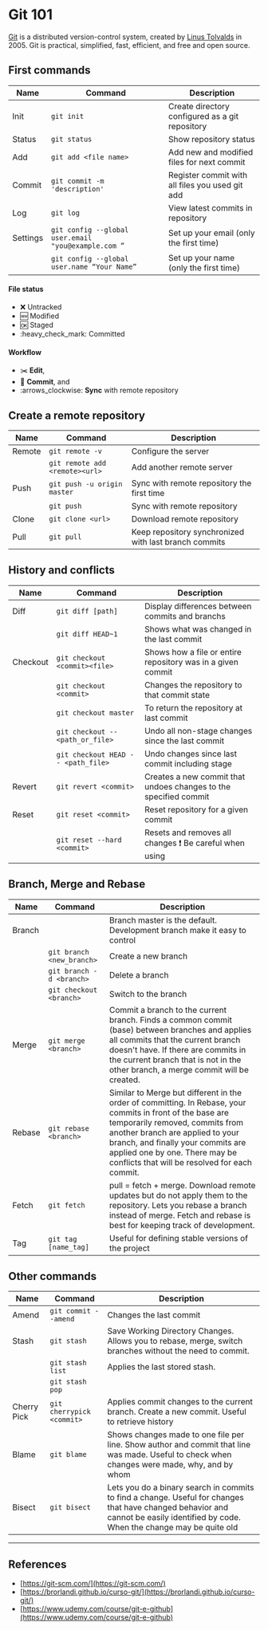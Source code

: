 # Git 101

[Git](https://git-scm.com/) is a distributed version-control system, created by [Linus Tolvalds](https://en.wikipedia.org/wiki/Linus_Torvalds) in 2005. Git is practical, simplified, fast, efficient, and free and open source. 

## First commands

| Name     	| Command                                              	| Description                                     	|
|----------	|------------------------------------------------------	|-------------------------------------------------	|
| Init     	| `git init`                                           	| Create directory configured as a git repository 	|
| Status   	| `git status`                                         	| Show repository status                          	|
| Add      	| `git add <file name>`                                	| Add new and modified files for next commit      	|
| Commit   	| `git commit -m 'description'`                        	| Register commit with all files you used git add 	|
| Log      	| `git log`                                            	| View latest commits in repository               	|
| Settings 	| `git config --global user.email "you@example.com ”` 	| Set up your email (only the first time)            	|
|          	| `git config --global user.name “Your Name”`          	| Set up your name (only the first time)              	|

#### File status

* :x: Untracked 
* :new: Modified 
* :ok: Staged 
* :heavy\_check\_mark: Committed

#### Workflow 

* :scissors: **Edit**,
* :memo: **Commit**, and 
* :arrows\_clockwise: **Sync** with remote repository

## Create a remote repository

| Name   	| Command                        	| Description                                	|
|--------	|--------------------------------	|--------------------------------------------	|
| Remote 	| `git remote -v`                	| Configure the server                       	|
|        	| `git remote add <remote><url>` 	| Add another remote server                  	|
| Push   	| `git push -u origin master`    	| Sync with remote repository the first time 	|
|        	| `git push`                     	| Sync with remote repository                	|
| Clone    	| `git clone <url>`             	| Download remote repository                                  	|
| Pull     	| `git pull`                    	| Keep repository synchronized with last branch commits       	|


## History and conflicts

| Name     	| Command                       	| Description                                                 	|
|----------	|-------------------------------	|-------------------------------------------------------------	|
| Diff        	| `git diff [path]` 	| Display differences between commits and branchs           	|
|             	| `git diff HEAD~1` 	| Shows what was changed in the last commit                 	|
| Checkout 	| `git checkout <commit><file>` 	| Shows how a file or entire repository was in a given commit 	|
|          	| `git checkout <commit>`       	| Changes the repository to that commit state                 	|
|          	| `git checkout master`         	| To return the repository at last commit                     	|
|        	| `git checkout -- <path_or_file>`   	| Undo all non-stage changes since the last commit                   	|
|        	| `git checkout HEAD -- <path_file>` 	| Undo changes since last commit including stage                     	|
| Revert 	| `git revert <commit>`              	| Creates a new commit that undoes changes to the specified commit   	|
| Reset  	| `git reset <commit>`               	| Reset repository for a given commit                                	|
|        	| `git reset --hard <commit>`        	| Resets and removes all changes :exclamation: Be careful when using 	|

## Branch, Merge and Rebase

| Name   	| Command                   	| Description                                                                                                                                                                                                                                                                                             	|
|--------	|---------------------------	|---------------------------------------------------------------------------------------------------------------------------------------------------------------------------------------------------------------------------------------------------------------------------------------------------------	|
| Branch 	|                           	| Branch master is the default. Development branch make it easy to control                                                                                                                                                                                                                                	|
|        	| `git branch <new_branch>` 	| Create a new branch                                                                                                                                                                                                                                                                                     	|
|        	| `git branch -d <branch>`  	| Delete a branch                                                                                                                                                                                                                                                                                         	|
|        	| `git checkout <branch>`   	| Switch to the branch                                                                                                                                                                                                                                                                                    	|
| Merge  	| `git merge <branch>`      	| Commit a branch to the current branch. Finds a common commit (base) between branches and applies all commits that the current branch doesn't have. If there are commits in the current branch that is not in the other branch, a merge commit will be created.                                          	|
| Rebase 	| `git rebase <branch>`     	| Similar to Merge but different in the order of committing. In Rebase, your commits in front of the base are temporarily removed, commits from another branch are applied to your branch, and finally your commits are applied one by one. There may be conflicts that will be resolved for each commit. 	|
| Fetch  	| `git fetch`               	| pull = fetch + merge. Download remote updates but do not apply them to the repository. Lets you rebase a branch instead of merge. Fetch and rebase is best for keeping track of development.                                                                                                            	|
| Tag    	| `git tag [name_tag]`      	| Useful for defining stable versions of the project                                                                                                                                                                                                                                                      	|

## Other commands

| Name        	| Command                   	| Description                                                                                                                                                                      	|
|-------------	|---------------------------	|----------------------------------------------------------------------------------------------------------------------------------------------------------------------------------	|
| Amend       	| `git commit --amend`      	| Changes the last commit                                                                                                                                                          	|
| Stash       	| `git stash`               	| Save Working Directory Changes. Allows you to rebase, merge, switch branches without the need to commit.                                                                         	|
|             	| `git stash list`          	| Applies the last stored stash.                                                                                                                                                   	|
|             	| `git stash pop`           	|                                                                                                                                                                                  	|
| Cherry Pick 	| `git cherrypick <commit>` 	| Applies commit changes to the current branch. Create a new commit. Useful to retrieve history                                                                                    	|
| Blame       	| `git blame`               	| Shows changes made to one file per line. Show author and commit that line was made. Useful to check when changes were made, why, and by whom                                     	|
| Bisect      	| `git bisect`              	| Lets you do a binary search in commits to find a change. Useful for changes that have changed behavior and cannot be easily identified by code. When the change may be quite old 	|


---

## References

* [https://git-scm.com/](https://git-scm.com/)
* [https://brorlandi.github.io/curso-git/](https://brorlandi.github.io/curso-git/)
* [https://www.udemy.com/course/git-e-github](https://www.udemy.com/course/git-e-github)


